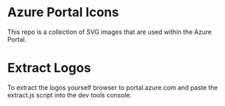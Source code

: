 # Azure Portal Icons

This repo is a collection of SVG images that are used within the Azure Portal.


# Extract Logos

To extract the logos yourself browser to portal.azure.com and paste the extract.js script into the dev tools console.
